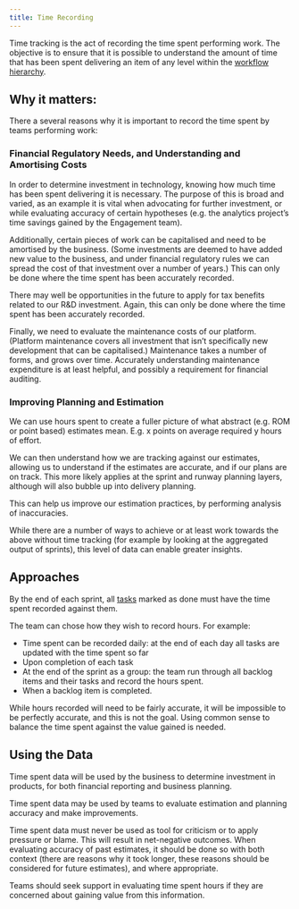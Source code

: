 ```yaml
---
title: Time Recording
---
```


Time tracking is the act of recording the time spent performing work. The objective is to ensure that it is possible to understand the amount of time that has been spent delivering an item of any level within the [workflow hierarchy](Workflow-Management.md#workflow-hierarchy).

## Why it matters:

There a several reasons why it is important to record the time spent by teams performing work:

### Financial Regulatory Needs, and Understanding and Amortising Costs

In order to determine investment in technology, knowing how much time has been spent delivering it is necessary. The purpose of this is broad and varied, as an example it is vital when advocating for further investment, or while evaluating accuracy of certain hypotheses (e.g. the analytics project’s time savings gained by the Engagement team).

Additionally, certain pieces of work can be capitalised and need to be amortised by the business. (Some investments are deemed to have added new value to the business, and under financial regulatory rules we can spread the cost of that investment over a number of years.) This can only be done where the time spent has been accurately recorded.

There may well be opportunities in the future to apply for tax benefits related to our R&D investment. Again, this can only be done where the time spent has been accurately recorded.

Finally, we need to evaluate the maintenance costs of our platform. (Platform maintenance covers all investment that isn’t specifically new development that can be capitalised.) Maintenance takes a number of forms, and grows over time. Accurately understanding maintenance expenditure is at least helpful, and possibly a requirement for financial auditing.

### Improving Planning and Estimation

We can use hours spent to create a fuller picture of what abstract (e.g. ROM or point based) estimates mean. E.g. x points on average required y hours of effort.

We can then understand how we are tracking against our estimates, allowing us to understand if the estimates are accurate, and if our plans are on track. This more likely applies at the sprint and runway planning layers, although will also bubble up into delivery planning.

This can help us improve our estimation practices, by performing analysis of inaccuracies.

While there are a number of ways to achieve or at least work towards the above without time tracking (for example by looking at the aggregated output of sprints), this level of data can enable greater insights. 

## Approaches

By the end of each sprint, all [tasks](Workflow-Management.md#task) marked as done must have the time spent recorded against them.

The team can chose how they wish to record hours. For example:

-	Time spent can be recorded daily: at the end of each day all tasks are updated with the time spent so far
-	Upon completion of each task
-	At the end of the sprint as a group: the team run through all backlog items and their tasks and record the hours spent.
-	When a backlog item is completed.

While hours recorded will need to be fairly accurate, it will be impossible to be perfectly accurate, and this is not the goal. Using common sense to balance the time spent against the value gained is needed.

## Using the Data

Time spent data will be used by the business to determine investment in products, for both financial reporting and business planning.

Time spent data may be used by teams to evaluate estimation and planning accuracy and make improvements.

Time spent data must never be used as tool for criticism or to apply pressure or blame. This will result in net-negative outcomes. When evaluating accuracy of past estimates, it should be done so with both context (there are reasons why it took longer, these reasons should be considered for future estimates), and where appropriate.

Teams should seek support in evaluating time spent hours if they are concerned about gaining value from this information.
